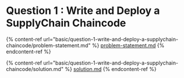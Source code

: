 # Question 1 : Write and Deploy a SupplyChain Chaincode



{% content-ref url="basic/question-1-write-and-deploy-a-supplychain-chaincode/problem-statement.md" %}
[problem-statement.md](basic/question-1-write-and-deploy-a-supplychain-chaincode/problem-statement.md)
{% endcontent-ref %}

{% content-ref url="basic/question-1-write-and-deploy-a-supplychain-chaincode/solution.md" %}
[solution.md](basic/question-1-write-and-deploy-a-supplychain-chaincode/solution.md)
{% endcontent-ref %}
